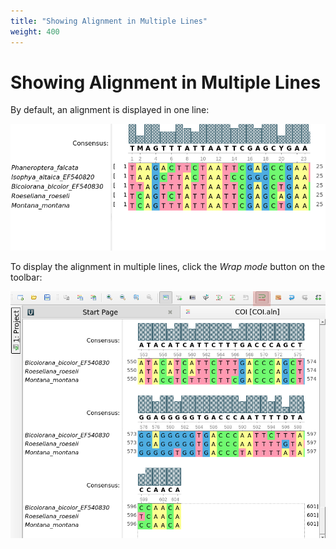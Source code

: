 ```yaml
---
title: "Showing Alignment in Multiple Lines"
weight: 400
---
```


# Showing Alignment in Multiple Lines

By default, an alignment is displayed in one line:

![](/images/88080423/88080425.bmp)

To display the alignment in multiple lines, click the _Wrap mode_ button on the toolbar:

![](/images/88080423/88080426.png)